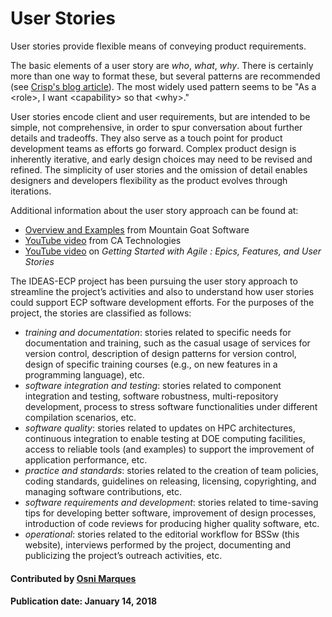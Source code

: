 # User Stories

User stories provide flexible means of conveying product requirements. 

The basic elements of a user story are 
*who*, *what*, *why*. There is certainly more than one way to format these, but several patterns are recommended 
(see [Crisp's blog article](https://blog.crisp.se/2014/09/25/david-evans/as-a-i-want-so-that-considered-harmful)). 
The most widely used pattern seems to be "As a \<role\>, I want \<capability\> so that \<why\>."

User stories encode client and user requirements, but are intended to be simple, not comprehensive, in order to 
spur conversation about further details and tradeoffs.  They also serve as a touch point for product development 
teams as efforts go forward.  Complex product design is inherently iterative, and early design choices may need 
to be revised and refined.  The simplicity of user stories and the omission of detail enables designers 
and developers flexibility as the product evolves through iterations.

Additional information about the user story approach can be found at:

- [Overview and Examples](https://www.mountaingoatsoftware.com/agile/user-stories) from Mountain Goat Software
- [YouTube video](https://www.youtube.com/watch?v=tKSUokG3Y0w) from CA Technologies
- [YouTube video](https://www.google.com/url?sa=t&rct=j&q=&esrc=s&source=video&cd=1&cad=rja&uact=8&ved=0ahUKEwjs6faQ0O3VAhWKqFQKHZp7DpQQtwIIKDAA&url=https%3A%2F%2Fwww.youtube.com%2Fwatch%3Fv%3DZ8YLL_Wi66A&usg=AFQjCNEBUa2zSbgqd35dO1vZ0bkTX5Zv6w) on *Getting Started with Agile : Epics, Features, and User Stories*

The IDEAS-ECP project has been pursuing the user story approach to streamline the project’s activities and 
also to understand how user stories could support ECP software development efforts. For the purposes of the project,
the stories are classified as follows:
- *training and documentation*: stories related to specific needs for documentation and training, such
as the casual usage of services for version control, description of design patterns for version control,
design of specific training courses (e.g., on new features in a programming language), etc.
- *software integration and testing*: stories related to component integration and testing, software robustness,
multi-repository development, process to stress software functionalities under different compilation
scenarios, etc.
- *software quality*: stories related to updates on HPC architectures, continuous integration to enable
testing at DOE computing facilities, access to reliable tools (and examples) to support the improvement
of application performance, etc.
- *practice and standards*: stories related to the creation of team policies, coding standards, guidelines
on releasing, licensing, copyrighting, and managing software contributions, etc.
- *software requirements and development*: stories related to time-saving tips for developing better
software, improvement of design processes, introduction of code reviews for producing higher quality
software, etc.
- *operational*: stories related to the editorial workflow for BSSw (this website), interviews performed 
by the project, documenting and publicizing the project’s outreach activities, etc.

#### Contributed by [Osni Marques](https://github.com/oamarques)

#### Publication date:  January 14, 2018

<!---
Publish: yes
Categories: development, planning
Topics: user story, product development
Tags: requirements
Level: 2
Prerequisites: defaults
Aggregate: none
--->
